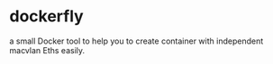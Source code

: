 dockerfly
=========

 a small Docker tool to help you to create container with independent macvlan Eths easily.
